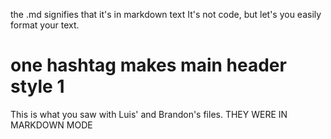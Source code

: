 the .md signifies that it's in markdown text
It's not code, but let's you easily format your text.
# one hashtag makes main header style 1
This is what you saw with Luis' and Brandon's files. THEY WERE IN MARKDOWN MODE

